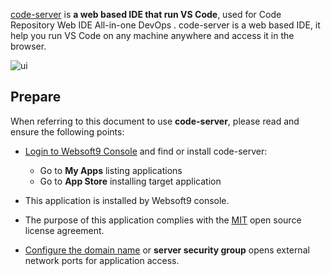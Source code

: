 [code-server](https://coder.com/) is **a web based IDE that run VS Code**, used for Code Repository Web IDE All-in-one DevOps . code-server is a web based IDE, it help you run VS Code on any machine anywhere and access it in the browser. 


![ui](https://libs.websoft9.com/Websoft9/DocsPicture/en/codeserver/codeserver-consolegui-websoft9.png)


## Prepare

When referring to this document to use **code-server**, please read and ensure the following points:

- [Login to Websoft9 Console](./login-console) and find or install code-server:
  - Go to **My Apps** listing applications 
  - Go to **App Store** installing target application

- This application is installed by Websoft9 console.


- The purpose of this application complies with the [MIT](https://opensource.org/licenses/MIT) open source license agreement.


- [Configure the domain name](./domain-set) or **server security group** opens external network ports for application access.